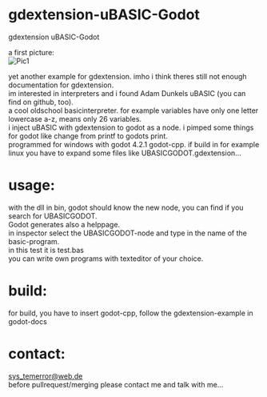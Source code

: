 # gdextension-uBASIC-Godot
gdextension uBASIC-Godot

a first picture:    
![Pic1](gdextension-uBASIC-Godot/blob/main/firstpic.JPG)

yet another example for gdextension. imho i think theres still not enough documentation for gdextension.    
im interested in interpreters and i found Adam Dunkels uBASIC (you can find on github, too).   
a cool oldschool basicinterpreter. for example variables have only one letter lowercase a-z, means only 26 variables.    
i inject uBASIC with gdextension to godot as a node. i pimped some things for godot like change from printf to godots print.    
programmed for windows with godot 4.2.1 godot-cpp. if build in for example linux you have to expand some files like UBASICGODOT.gdextension...    


# usage:   
with the dll in bin, godot should know the new node, you can find if you search for UBASICGODOT.    
Godot generates also a helppage.    
in inspector select the UBASICGODOT-node and type in the name of the basic-program.   
in this test it is test.bas   
you can write own programs with texteditor of your choice.    


# build:   
for build, you have to insert godot-cpp, follow the gdextension-example in godot-docs      


# contact:    
sys_temerror@web.de    
before pullrequest/merging please contact me and talk with me...    
